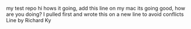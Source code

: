 my test repo
hi hows it going, add this line on my mac
its going good, how are you doing? I pulled first and wrote this on a new line to avoid conflicts
Line by Richard Ky